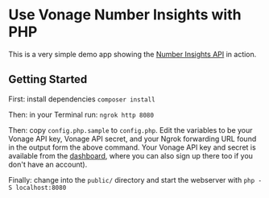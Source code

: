 # Use Vonage Number Insights with PHP

This is a very simple demo app showing the [Number Insights API](https://developer.nexmo.com/number-insight/overview) in action.

## Getting Started

First: install dependencies `composer install`

Then: in your Terminal run: `ngrok http 8080`

Then: copy `config.php.sample` to `config.php`. Edit the variables to be your Vonage API key, Vonage API secret, and your Ngrok forwarding URL found in the output form the above command. Your Vonage API key and secret is available from the [dashboard](http://dashboard.nexmo.com), where you can also sign up there too if you don't have an account).

Finally: change into the `public/` directory and start the webserver with `php -S localhost:8080`
